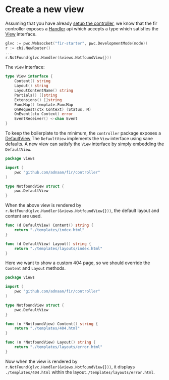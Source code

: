 # Create a new view

Assuming that you have already [setup the controller](./01_create_new_controller.md), we know that the fir controller
exposes a [Handler](https://pkg.go.dev/github.com/adnaan/fir/controller#Controller) api which accepts a type which satisfies
the [View](https://pkg.go.dev/github.com/adnaan/fir/controller#View) interface.

```go
glvc := pwc.Websocket("fir-starter", pwc.DevelopmentMode(mode))
r := chi.NewRouter()
...
r.NotFound(glvc.Handler(&views.NotfoundView{}))
```

The `View` interface:

```go
type View interface {
	Content() string
	Layout() string
	LayoutContentName() string
	Partials() []string
	Extensions() []string
	FuncMap() template.FuncMap
	OnRequest(ctx Context) (Status, M)
	OnEvent(ctx Context) error
	EventReceiver() <-chan Event
}
```

To keep the boilerplate to the minimum, the `controller` package exposes a [DefaultView](https://pkg.go.dev/github.com/adnaan/fir/controller#DefaultView)
The `DefaultView` implements the `View` interface using sane defaults. A new view can satisfy the `View` interface by
simply embedding the `DefaultView`.

```go
package views

import (
	pwc "github.com/adnaan/fir/controller"
)

type NotfoundView struct {
	pwc.DefaultView
}
```

When the above view is rendered by `r.NotFound(glvc.Handler(&views.NotfoundView{}))`, the default layout and content
are used.

```go
func (d DefaultView) Content() string {
	return "./templates/index.html"
}

func (d DefaultView) Layout() string {
	return "./templates/layouts/index.html"
}
```

Here we want to show a custom 404 page, so we should override the `Content` and `Layout` methods.

```go
package views

import (
	pwc "github.com/adnaan/fir/controller"
)

type NotfoundView struct {
	pwc.DefaultView
}

func (n *NotfoundView) Content() string {
	return "./templates/404.html"
}

func (n *NotfoundView) Layout() string {
	return "./templates/layouts/error.html"
}
```

Now when the view is rendered by `r.NotFound(glvc.Handler(&views.NotfoundView{}))`, it displays `./templates/404.html`
within the layout`./templates/layouts/error.html`.
